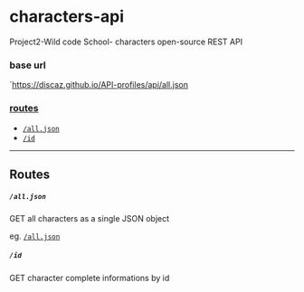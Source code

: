 # characters-api

Project2-Wild code School- characters open-source REST API

### base url

`https://discaz.github.io/API-profiles/api/all.json

### [routes](#routes-1)

- [`/all.json`](https://melroune.github.io/starwars-api/api/all.json)
- [`/id`](https://melroune.github.io/starwars-api/api/id/1.json)

---

## Routes

##### `/all.json`

GET all characters as a single JSON object

eg. [`/all.json`](https://melroune.github.io/starwars-api/api/all.json)

##### `/id`

GET character complete informations by id



